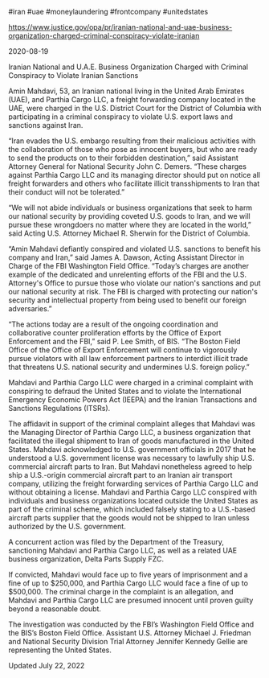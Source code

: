 #iran 
#uae 
#moneylaundering 
#frontcompany 
#unitedstates 

https://www.justice.gov/opa/pr/iranian-national-and-uae-business-organization-charged-criminal-conspiracy-violate-iranian

2020-08-19

Iranian National and U.A.E. Business Organization Charged with Criminal Conspiracy to Violate Iranian Sanctions

Amin Mahdavi, 53, an Iranian national living in the United Arab Emirates (UAE), and Parthia Cargo LLC, a freight forwarding company located in the UAE, were charged in the U.S. District Court for the District of Columbia with participating in a criminal conspiracy to violate U.S. export laws and sanctions against Iran.

“Iran evades the U.S. embargo resulting from their malicious activities with the collaboration of those who pose as innocent buyers, but who are ready to send the products on to their forbidden destination,” said Assistant Attorney General for National Security John C. Demers.  “These charges against Parthia Cargo LLC and its managing director should put on notice all freight forwarders and others who facilitate illicit transshipments to Iran that their conduct will not be tolerated.”

“We will not abide individuals or business organizations that seek to harm our national security by providing coveted U.S. goods to Iran, and we will pursue these wrongdoers no matter where they are located in the world,” said Acting U.S. Attorney Michael R. Sherwin for the District of Columbia.

“Amin Mahdavi defiantly conspired and violated U.S. sanctions to benefit his company and Iran,” said James A. Dawson, Acting Assistant Director in Charge of the FBI Washington Field Office.  “Today’s charges are another example of the dedicated and unrelenting efforts of the FBI and the U.S. Attorney's Office to pursue those who violate our nation's sanctions and put our national security at risk.  The FBI is charged with protecting our nation's security and intellectual property from being used to benefit our foreign adversaries.”

“The actions today are a result of the ongoing coordination and collaborative counter proliferation efforts by the Office of Export Enforcement and the FBI,” said P. Lee Smith, of BIS.  “The Boston Field Office of the Office of Export Enforcement will continue to vigorously pursue violators with all law enforcement partners to interdict illicit trade that threatens U.S. national security and undermines U.S. foreign policy.”

Mahdavi and Parthia Cargo LLC were charged in a criminal complaint with conspiring to defraud the United States and to violate the International Emergency Economic Powers Act (IEEPA) and the Iranian Transactions and Sanctions Regulations (ITSRs).

The affidavit in support of the criminal complaint alleges that Mahdavi was the Managing Director of Parthia Cargo LLC, a business organization that facilitated the illegal shipment to Iran of goods manufactured in the United States.  Mahdavi acknowledged to U.S. government officials in 2017 that he understood a U.S. government license was necessary to lawfully ship U.S. commercial aircraft parts to Iran.  But Mahdavi nonetheless agreed to help ship a U.S.-origin commercial aircraft part to an Iranian air transport company, utilizing the freight forwarding services of Parthia Cargo LLC and without obtaining a license.  Mahdavi and Parthia Cargo LLC conspired with individuals and business organizations located outside the United States as part of the criminal scheme, which included falsely stating to a U.S.-based aircraft parts supplier that the goods would not be shipped to Iran unless authorized by the U.S. government.

A concurrent action was filed by the Department of the Treasury, sanctioning Mahdavi and Parthia Cargo LLC, as well as a related UAE business organization, Delta Parts Supply FZC.

If convicted, Mahdavi would face up to five years of imprisonment and a fine of up to $250,000, and Parthia Cargo LLC would face a fine of up to $500,000.  The criminal charge in the complaint is an allegation, and Mahdavi and Parthia Cargo LLC are presumed innocent until proven guilty beyond a reasonable doubt.

The investigation was conducted by the FBI’s Washington Field Office and the BIS’s Boston Field Office.  Assistant U.S. Attorney Michael J. Friedman and National Security Division Trial Attorney Jennifer Kennedy Gellie are representing the United States.

Updated July 22, 2022